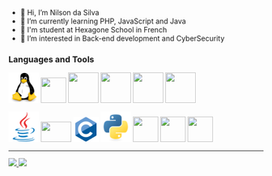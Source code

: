 - 👋 Hi, I’m Nilson da Silva 
- 🌱 I’m currently learning PHP, JavaScript and Java
- 🔭 I'm student at Hexagone School in French 
- 👀 I’m interested in Back-end development and CyberSecurity
<!---
Nilson360/Nilson360 is a ✨ special ✨ repository because its `README.md` (this file) appears on your GitHub profile.
You can click the Preview link to take a look at your changes.
--->
<!--- Langages and tools--->

<h3 align="left">Languages and Tools</h3>
 <div>
 <a href="#"><img width="60" height="60" src="https://raw.githubusercontent.com/devicons/devicon/master/icons/linux/linux-original.svg"></a>
 <a href="#"><img width="50" height="50" src="https://cdn.worldvectorlogo.com/logos/git-icon.svg"></a>
 <a href="#"><img width="60" height="60" src="https://cdn.worldvectorlogo.com/logos/docker.svg"></a>
 <a href="#"><img width="60" height="60" src="https://cdn.worldvectorlogo.com/logos/mysql-6.svg"></a>
 <a href="#"><img width="60" height="60" src="https://user-images.githubusercontent.com/84663139/211196093-16741c53-ca08-462f-a453-aa0366d5aa1c.png"></a>
 <a href="#"><img width="60" height="60" src="https://cdn.worldvectorlogo.com/logos/mongodb-icon-1.svg"></a>
   <p></p>
<a href="#"><img width="60" height="60" src="https://raw.githubusercontent.com/devicons/devicon/master/icons/java/java-original.svg"></a>
<a href="#"><img width="60" height="40" src="https://cdn.worldvectorlogo.com/logos/php-1.svg"></a>
<a href="#"><img width="50" height="50" src="https://raw.githubusercontent.com/devicons/devicon/master/icons/c/c-original.svg"></a>
<a href="#"><img width="60" height="60" src="https://raw.githubusercontent.com/devicons/devicon/master/icons/python/python-original.svg"></a>
<a href="#"><img width="50" height="50" src="https://cdn.worldvectorlogo.com/logos/html-1.svg"></a>
<a href="#"><img width="50" height="50" src="https://cdn.worldvectorlogo.com/logos/css-3.svg"></a> <a href="#">   <img width="50" height="50" src="https://cdn.worldvectorlogo.com/logos/javascript-1.svg"></a>
 </div>

<hr>

<!--- Github stats--->

 <div>
  <a href="https://github.com/Nilson360">
  <img height="180em" src="https://github-readme-stats-ruby-one.vercel.app/api?username=Nilson360&show_icons=true&theme=light<a>&count_private=true"/>
  <img height="180em" src="https://github-readme-stats-ruby-one.vercel.app/api/top-langs/?username=Nilson360&layout=compact&langs_count=8&theme=light"/>
</div>
